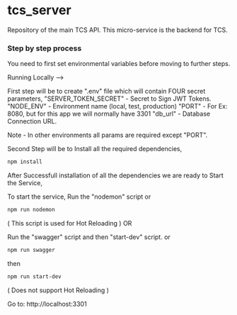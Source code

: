 # tcs_server

Repository of the main TCS API. This micro-service is the backend for TCS. 

### Step by step process

You need to first set environmental variables before moving to further steps. 

Running Locally -->

First step will be to create ".env" file which will contain FOUR secret parameters, 
"SERVER_TOKEN_SECRET" - Secret to Sign JWT Tokens.
"NODE_ENV" - Environment name (local, test, production)
"PORT" - For Ex: 8080, but for this app we will normally have 3301
"db_url" - Database Connection URL.

Note - In other environments all params are required except "PORT".

Second Step will be to Install all the required dependencies,

```bash
npm install
```

After Successfull installation of all the dependencies we are ready to Start the Service,

To start the service,
Run the "nodemon" script or 
```bash
npm run nodemon
```

( This script is used for Hot Reloading )
OR

Run the "swagger" script and then "start-dev" script. or 
```bash
npm run swagger
``` 

then 
```bash
npm run start-dev
```

( Does not support Hot Reloading )

Go to: http://localhost:3301